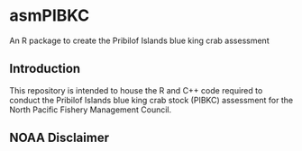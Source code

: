 # asmPIBKC
An R package to create the Pribilof Islands blue king crab assessment

## Introduction
This repository is intended to house the R and C++ code required to conduct the Pribilof Islands blue king crab stock (PIBKC) assessment for the North Pacific Fishery Management Council.

## NOAA Disclaimer

